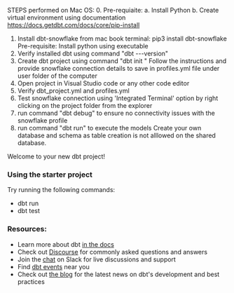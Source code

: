 STEPS performed on Mac OS:
0. Pre-requiaite:
    a. Install Python
    b. Create virtual environment using documentation https://docs.getdbt.com/docs/core/pip-install
1. Install dbt-snowflake from mac book terminal: pip3 install dbt-snowflake
    Pre-requisite: Install python using executable
2. Verify installed dbt using command "dbt ---version"
3. Create dbt project using command "dbt init <project name>"
    Follow the instructions and provide snowflake connection details to save in profiles.yml file under user folder of the computer
4. Open project in Visual Studio code or any other code editor
5. Verify dbt_project.yml and profiles.yml
6. Test snowflake connection using 'Integrated Terminal' option by right clicking on the project folder from the explorer
7. run command "dbt debug" to ensure no connectivity issues with the snowflake profile
8. run command "dbt run" to execute the models
    Create your own database and schema as table creation is not alllowed on the shared database.


Welcome to your new dbt project!

### Using the starter project

Try running the following commands:
- dbt run
- dbt test


### Resources:
- Learn more about dbt [in the docs](https://docs.getdbt.com/docs/introduction)
- Check out [Discourse](https://discourse.getdbt.com/) for commonly asked questions and answers
- Join the [chat](https://community.getdbt.com/) on Slack for live discussions and support
- Find [dbt events](https://events.getdbt.com) near you
- Check out [the blog](https://blog.getdbt.com/) for the latest news on dbt's development and best practices
